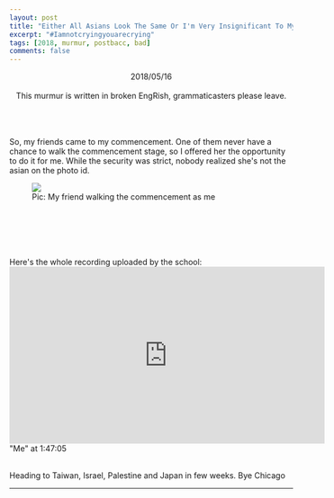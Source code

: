 ```yaml
---
layout: post
title: "Either All Asians Look The Same Or I'm Very Insignificant To My Profs"
excerpt: "#Iamnotcryingyouarecrying"
tags: [2018, murmur, postbacc, bad]
comments: false
---
```

<center> 2018/05/16 </center>
<br>

<center> This murmur is written in broken EngRish, grammaticasters please leave. </center>

<br>
<br>
<br>

So, my friends came to my commencement. One of them never have a chance to walk the commencement stage, so I offered her the opportunity to do it for me. While the security was strict, nobody realized she's not the asian on the photo id. 
<br>

<figure>
	<a href="https://drive.google.com/uc?id=1ov47deD3FYfm04ZcIRgjV26YjFqGkA1b" class="image-popup"><img src="https://drive.google.com/uc?id=1ov47deD3FYfm04ZcIRgjV26YjFqGkA1b"></a>
    <figcaption> Pic: My friend walking the commencement as me </figcaption>
</figure>
<br>
<br>

<br>
<br>
<br>
Here's the whole recording uploaded by the school: 
<br>
<iframe width="560" height="315" src="https://www.youtube.com/embed/Y4KRHLWl9Ws?start=6425" frameborder="0" allow="accelerometer; autoplay; encrypted-media; gyroscope; picture-in-picture" allowfullscreen></iframe>
<figcaption> "Me" at 1:47:05 </figcaption>

<br>

Heading to Taiwan, Israel, Palestine and Japan in few weeks. Bye Chicago 

-------------------------


